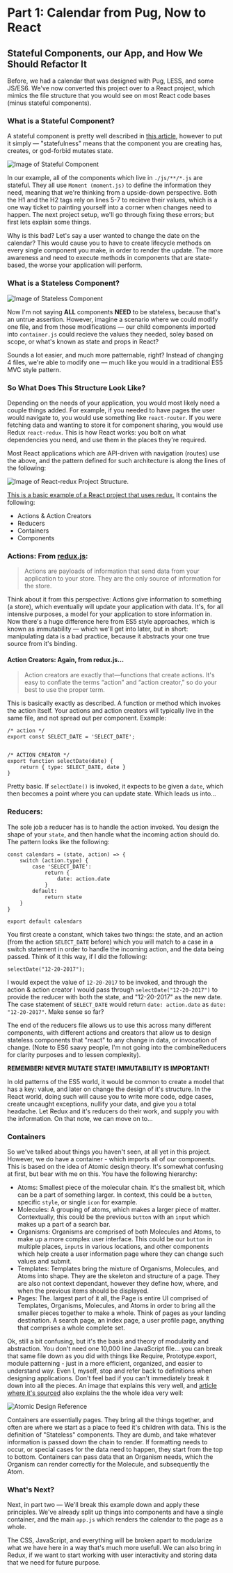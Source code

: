 # Part 1: Calendar from Pug, Now to React  
## Stateful Components, our App, and How We Should Refactor It  

Before, we had a calendar that was designed with Pug, LESS, and some JS/ES6. We've now converted this project over to a React project, which mimics the file structure that you would see on most React code bases (minus stateful components).

### What is a Stateful Component?

A stateful component is pretty well described in [this article](https://toddmotto.com/stateful-stateless-components), however to put it simply — "statefulness" means that the component you are creating has, creates, or god-forbid mutates state.

![Image of Stateful Component](https://s3-us-west-2.amazonaws.com/s.cdpn.io/52377/stateful-component.png)

In our example, all of the components which live in `./js/**/*.js` are stateful. They all use `Moment (moment.js)` to define the information they need, meaning that we're thinking from a upside-down perspective. Both the H1 and the H2 tags rely on lines 5-7 to recieve their values, which is a one way ticket to painting yourself into a corner when changes need to happen. The next project setup, we'll go through fixing these errors; but first lets explain some things.

Why is this bad? Let's say a user wanted to change the date on the calendar? This would cause you to have to create lifecycle methods on every single component you make, in order to render the update. The more awareness and need to execute methods in components that are state-based, the worse your application will perform.

### What is a Stateless Component? 
![Image of Stateless Component](https://s3-us-west-2.amazonaws.com/s.cdpn.io/52377/Screen%20Shot%202017-05-20%20at%201.14.47%20PM.png)  

Now I'm not saying **ALL** components **NEED** to be stateless, because that's an untrue assertion. However, imagine a scenario where we could modify one file, and from those modifications — our child components imported into `container.js` could recieve the values they needed, soley based on scope, or what's known as state and props in React?

Sounds a lot easier, and much more patternable, right? Instead of changing 4 files, we're able to modify one — much like you would in a traditional ES5 MVC style pattern.

### So What Does This Structure Look Like?

Depending on the needs of your application, you would most likely need a couple things added. For example, if you needed to have pages the user would navigate to, you would use something like `react-router`. If you were fetching data and wanting to store it for component sharing, you would use Redux `react-redux`. This is how React works: you bolt on what dependencies you need, and use them in the places they're required.

Most React applications which are API-driven with navigation (routes) use the above, and the pattern defined for such architecture is along the lines of the following:

![Image of React-redux Project Structure](https://s3-us-west-2.amazonaws.com/s.cdpn.io/52377/react-redux-structure.png). 

[This is a basic example of a React project that uses redux.](https://github.com/reactjs/redux/tree/master/examples/todos/src) It contains the following:

- Actions & Action Creators
- Reducers
- Containers
- Components
  
### Actions: From [redux.js](http://redux.js.org/docs/basics/Actions.html):

> Actions are payloads of information that send data from your application to your store. They are the only source of information for the store.

Think about it from this perspective: Actions give information to something (a store), which eventually will update your application with data. It's, for all intensive purposes, a model for your application to store information in. Now there's a huge difference here from ES5 style approaches, which is known as immutability — which we'll get into later, but in short: manipulating data is a bad practice, because it abstracts your one true source from it's binding.

#### Action Creators: Again, from redux.js...

> Action creators are exactly that—functions that create actions. It's easy to conflate the terms “action” and “action creator,” so do your best to use the proper term.

This is basically exactly as described. A function or method which invokes the action itself. Your actions and action creators will typically live in the same file, and not spread out per component. Example:

```
/* action */
export const SELECT_DATE = 'SELECT_DATE';


/* ACTION CREATOR */
export function selectDate(date) {
	return { type: SELECT_DATE, date }
}

```
Pretty basic. If `selectDate()` is invoked, it expects to be given a `date`, which then becomes a point where you can update state. Which leads us into...

### Reducers: 

The sole job a reducer has is to handle the action invoked. You design the shape of your `state`, and then handle what the incoming action should do. The pattern looks like the following:

```
const calendars = (state, action) => {
	switch (action.type) {
		case 'SELECT_DATE':
			return {
				date: action.date
			}
		default: 
			return state
	}
}

export default calendars
```

You first create a constant, which takes two things: the state, and an action (from the action `SELECT_DATE` before) which you will match to a case in a switch statement in order to handle the incoming action, and the data being passed. Think of it this way, if I did the following:

```
selectDate("12-20-2017");
```
I would expect the value of `12-20-2017` to be invoked, and through the action & action creator I would pass through `selectDate("12-20-2017")` to  provide the reducer with both the state, and "12-20-2017" as the new date. The case statement of `SELECT_DATE` would return `date: action.date` as `date: "12-20-2017"`. Make sense so far?

The end of the reducers file allows us to use this across many different components, with different actions and creators that allow us to design stateless components that "react" to any change in data, or invocation of change. (Note to ES6 saavy people, I'm not going into the combineReducers for clarity purposes and to lessen complexity).

**REMEMBER! NEVER MUTATE STATE! IMMUTABILITY IS IMPORTANT!**

In old patterns of the ES5 world, it would be common to create a model that has a key: value, and later on change the design of it's structure. In the React world, doing such will cause you to write more code, edge cases, create uncaught exceptions, nullify your data, and give you a total headache. Let Redux and it's reducers do their work, and supply you with the information. On that note, we can move on to...

### Containers 
So we've talked about things you haven't seen, at all yet in this project. However, we do have a container - which imports all of our components. This is based on the idea of Atomic design theory. It's somewhat confusing at first, but bear with me on this. You have the following hierarchy: 

- Atoms: Smallest piece of the molecular chain. It's the smallest bit, which can be a part of something larger. In context, this could be a `button`, specific `style`, or single `icon` for example.
- Molecules: A grouping of atoms, which makes a larger piece of matter. Contextually, this could be the previous `button` with an `input` which makes up a part of a search bar. 
- Organisms: Organisms are comprised of both Molecules and Atoms, to make up a more complex user interface. This could be our `button` in multiple places, `input`s in various locations, and other components which help create a user information page where they can change such values and submit.
- Templates: Templates bring the mixture of Organisms, Molecules, and Atoms into shape. They are the skeleton and structure of a page. They are also not context dependant, however they define how, where, and when the previous items should be displayed.
- Pages: The. largest part of it all, the Page is entire UI comprised of Templates, Organisms, Molecules, and Atoms in order to bring all the smaller pieces together to make a whole. Think of pages as your landing destination. A search page, an index page, a user profile page, anything that comprises a whole complete set.

Ok, still a bit confusing, but it's the basis and theory of modularity and abstraction. You don't need one 10,000 line JavaScript file... you can break that same file down as you did with things like Require, Prototype.export, module patterning - just in a more efficient, organized, and easier to understand way. Even I, myself, stop and refer back to definitions when designing applications. Don't feel bad if you can't immediately break it down into all the pieces. An image that explains this very well, and [article where it's sourced](http://ubie.io/atomic-design/) also explains the the whole idea very well:

![Atomic Design Reference](https://s3-us-west-2.amazonaws.com/s.cdpn.io/52377/instagram-atomic.png)

Containers are essentially pages. They bring all the things together, and often are where we start as a place to feed it's children with data. This is the definition of "Stateless" components. They are dumb, and take whatever information is passed down the chain to render. If formatting needs to occur, or special cases for the data need to happen, they start from the top to bottom. Containers can pass data that an Organism needs, which the Organism can render correctly for the Molecule, and subsequently the Atom.

### What's Next?

Next, in part two — We'll break this example down and apply these principles. We've already split up things into components and have a single container, and the main `app.js` which renders the calendar to the page as a whole.  

The CSS, JavaScript, and everything will be broken apart to modularize what we have here in a way that's much more usefull. We can also bring in Redux, if we want to start working with user interactivity and storing data that we need for future purpose.
